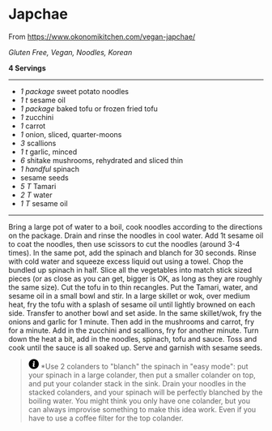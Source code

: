 # Japchae

From https://www.okonomikitchen.com/vegan-japchae/

*Gluten Free, Vegan, Noodles, Korean*

**4 Servings**

---

- *1 package* sweet potato noodles
- *1 t* sesame oil
- *1 package* baked tofu or frozen fried tofu
- *1* zucchini
- *1* carrot
- *1* onion, sliced, quarter-moons
- *3* scallions
- *1 t* garlic, minced
- *6* shitake mushrooms, rehydrated and sliced thin
- *1 handful* spinach
- sesame seeds
- *5 T* Tamari
- *2 T* water
- *1 T* sesame oil

---

Bring a large pot of water to a boil, cook noodles according to the directions
on the package. Drain and rinse the noodles in cool water. Add 1t sesame oil to
coat the noodles, then use scissors to cut the noodles (around 3-4 times). In
the same pot, add the spinach and blanch for 30 seconds. Rinse with cold water
and squeeze excess liquid out using a towel. Chop the bundled up spinach in
half. Slice all the vegetables into match stick sized pieces (or as close as you
can get, bigger is OK, as long as they are roughly the same size). Cut the tofu
in to thin recangles. Put the Tamari, water, and sesame oil in a small bowl and 
stir. In a large skillet or wok, over medium heat, fry the tofu with a splash of
sesame oil until lightly browned on each side. Transfer to another bowl and set
aside. In the same skillet/wok, fry the onions and garlic for 1 minute. Then add
in the mushrooms and carrot, fry for a minute. Add in the zucchini and
scallions, fry for another minute. Turn down the heat a bit, add in the noodles,
spinach, tofu and sauce. Toss and cook until the sauce is all soaked up. Serve
and garnish with sesame seeds.

> ![info](./images/info-icon.png) *Use 2 colanders to "blanch" the spinach in
"easy mode": put your spinach in a large colander, then put a smaller colander
on top, and put your colander stack in the sink. Drain your noodles in the
stacked colanders, and your spinach will be perfectly blanched by the boiling
water. You might think you only have one colander, but you can always improvise
something to make this idea work. Even if you have to use a coffee filter for
the top colander.
